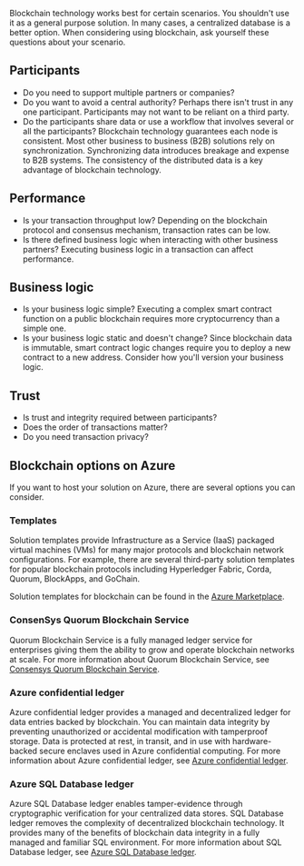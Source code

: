 Blockchain technology works best for certain scenarios. You shouldn't use it as a general purpose solution. In many cases, a centralized database is a better option. When considering using blockchain, ask yourself these questions about your scenario.

## Participants

* Do you need to support multiple partners or companies?
* Do you want to avoid a central authority? Perhaps there isn't trust in any one participant. Participants may not want to be reliant on a third party.
* Do the participants share data or use a workflow that involves several or all the participants? Blockchain technology guarantees each node is consistent. Most other business to business (B2B) solutions rely on synchronization. Synchronizing data introduces breakage and expense to B2B systems. The consistency of the distributed data is a key advantage of blockchain technology.

## Performance

* Is your transaction throughput low? Depending on the blockchain protocol and consensus mechanism, transaction rates can be low.
* Is there defined business logic when interacting with other business partners? Executing business logic in a transaction can affect performance.

## Business logic

* Is your business logic simple? Executing a complex smart contract function on a public blockchain requires more cryptocurrency than a simple one.
* Is your business logic static and doesn't change? Since blockchain data is immutable, smart contract logic changes require you to deploy a new contract to a new address. Consider how you'll version your business logic.

## Trust

* Is trust and integrity required between participants?
* Does the order of transactions matter?
* Do you need transaction privacy?

## Blockchain options on Azure

If you want to host your solution on Azure, there are several options you can consider.

### Templates

Solution templates provide Infrastructure as a Service (IaaS) packaged virtual machines (VMs) for many major protocols and blockchain network configurations. For example, there are several third-party solution templates for popular blockchain protocols including Hyperledger Fabric, Corda, Quorum, BlockApps, and GoChain.

Solution templates for blockchain can be found in the [Azure Marketplace](https://azuremarketplace.microsoft.com/marketplace/apps/category/blockchain).

### ConsenSys Quorum Blockchain Service

Quorum Blockchain Service is a fully managed ledger service for enterprises giving them the ability to grow and operate blockchain networks at scale. For more information about Quorum Blockchain Service, see [Consensys Quorum Blockchain Service](https://consensys.net/quorum/qbs/).

### Azure confidential ledger

Azure confidential ledger provides a managed and decentralized ledger for data entries backed by blockchain. You can maintain data integrity by preventing unauthorized or accidental modification with tamperproof storage. Data is protected at rest, in transit, and in use with hardware-backed secure enclaves used in Azure confidential computing. For more information about Azure confidential ledger, see [Azure confidential ledger](https://azure.microsoft.com/products/azure-confidential-ledger).

### Azure SQL Database ledger

Azure SQL Database ledger enables tamper-evidence through cryptographic verification for your centralized data stores. SQL Database ledger removes the complexity of decentralized blockchain technology. It provides many of the benefits of blockchain data integrity in a fully managed and familiar SQL environment. For more information about SQL Database ledger, see [Azure SQL Database ledger](/sql/relational-databases/security/ledger/ledger-landing-sql-server).

